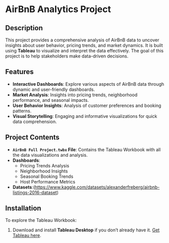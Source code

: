 # AirBnB Analytics Project

## Description
This project provides a comprehensive analysis of AirBnB data to uncover insights about user behavior, pricing trends, and market dynamics. It is built using **Tableau** to visualize and interpret the data effectively. The goal of this project is to help stakeholders make data-driven decisions.

## Features
- **Interactive Dashboards**: Explore various aspects of AirBnB data through dynamic and user-friendly dashboards.
- **Market Analysis**: Insights into pricing trends, neighborhood performance, and seasonal impacts.
- **User Behavior Insights**: Analysis of customer preferences and booking patterns.
- **Visual Storytelling**: Engaging and informative visualizations for quick data comprehension.

## Project Contents
- **`AirBnB Full Project.twbx` File**: Contains the Tableau Workbook with all the data visualizations and analysis.
- **Dashboards**:
  - Pricing Trends Analysis
  - Neighborhood Insights
  - Seasonal Booking Trends
  - Host Performance Metrics
- **Datasets**:(https://www.kaggle.com/datasets/alexanderfreberg/airbnb-listings-2016-dataset)

## Installation
To explore the Tableau Workbook:
1. Download and install **Tableau Desktop** if you don’t already have it. [Get Tableau here](https://www.tableau.com/).
